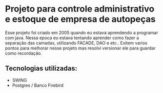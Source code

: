 # Projeto para controle administrativo e estoque de empresa de autopeças

Esse projeto foi criado em 2005 quando eu estava aprendendo a programar com java. Nessa epoca eu estava tentando aprender como fazer a separação das camadas, utilizando FACADE, DAO e etc.. Exitem varios pontos para melhorar nesse projeto mas resolvi versionar ele para guardar como recordação.
 
## Tecnologias utilizadas:

+   SWING
+   Postgres / Banco Firebird